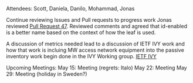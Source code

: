 Attendees: Scott, Daniela, Danilo, Mohammad, Jonas

Continue reviewing Issues and Pull requests to progress work
Jonas reviewed [Pull Request 47](https://github.com/samans/draft-ybam-rfc8561bis/pull/47).  Reviewed comments and agreed that id-enabled is a better name based on the context of how the leaf is used.

A discussion of metrics needed lead to a discussion of IETF IVY work and how that work is incluing MW access network equipment into the passive inventory work begin done in the IVY Working group.
[IETF IVY](https://datatracker.ietf.org/group/ivy/about/)

Upcoming Meetings:
May 15: Meeting (regrets: Italo)
May 22: Meeting
May 29: Meeting (holiday in Sweden?)
